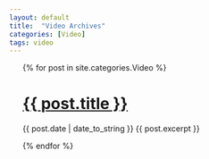 ```yaml
---
layout: default
title:  "Video Archives"
categories: [Video]
tags: video
---
```


<ul>

  {% for post in site.categories.Video %}
    <h1><a href="{{ post.url }}">{{ post.title }}</a></h1>
    <span>{{ post.date | date_to_string }}</span>
      <span>{{ post.excerpt }}</span>
    
  {% endfor %}

</ul>

